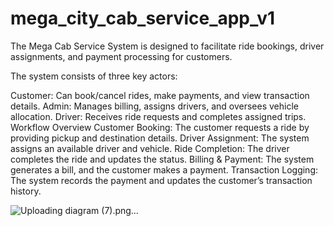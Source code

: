 # mega_city_cab_service_app_v1
The Mega Cab Service System is designed to facilitate ride bookings, driver assignments, and payment processing for customers.

The system consists of three key actors:

Customer: Can book/cancel rides, make payments, and view transaction details.
Admin: Manages billing, assigns drivers, and oversees vehicle allocation.
Driver: Receives ride requests and completes assigned trips.
Workflow Overview
Customer Booking: The customer requests a ride by providing pickup and destination details.
Driver Assignment: The system assigns an available driver and vehicle.
Ride Completion: The driver completes the ride and updates the status.
Billing & Payment: The system generates a bill, and the customer makes a payment.
Transaction Logging: The system records the payment and updates the customer’s transaction history.

![Uploading diagram (7).png…]()
